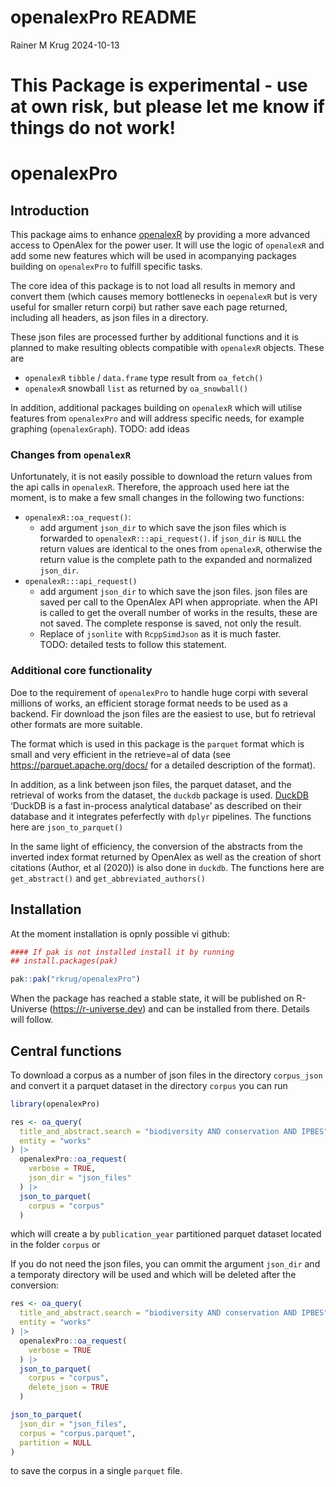 # openalexPro README
Rainer M Krug
2024-10-13

# This Package is experimental - use at own risk, but please let me know if things do not work!

# openalexPro

## Introduction

This package aims to enhance
[openalexR](https://github.com/openalex/openalexR) by providing a more
advanced access to OpenAlex for the power user. It will use the logic of
`openalexR` and add some new features which will be used in acompanying
packages building on `openalexPro` to fulfill specific tasks.

The core idea of this package is to not load all results in memory and
convert them (which causes memory bottlenecks in `oepenalexR` but is
very useful for smaller return corpi) but rather save each page
returned, including all headers, as json files in a directory.

These json files are processed further by additional functions and it is
planned to make resulting oblects compatible with `openalexR` objects.
These are

<!-- - `openalexR` `list` type result from `oa_fetch()` -->

- `openalexR` `tibble` / `data.frame` type result from `oa_fetch()`
- `openalexR` snowball `list` as returned by `oa_snowball()`

In addition, additional packages building on `openalexR` which will
utilise features from `openalexPro` and will address specific needs, for
example graphing (`openalexGraph`). TODO: add ideas

### Changes from `openalexR`

Unfortunately, it is not easily possible to download the return values
from the api calls in `openalexR`. Therefore, the approach used here iat
the moment, is to make a few small changes in the following two
functions:

- `openalexR::oa_request()`:
  - add argument `json_dir` to which save the json files which is
    forwarded to `openalexR:::api_request()`. if `json_dir` is `NULL`
    the return values are identical to the ones from `openalexR`,
    otherwise the return value is the complete path to the expanded and
    normalized `json_dir`.
- `openalexR:::api_request()`
  - add argument `json_dir` to which save the json files. json files are
    saved per call to the OpenAlex API when appropriate. when the API is
    called to get the overall number of works in the results, these are
    not saved. The complete response is saved, not only the result.
  - Replace of `jsonlite` with `RcppSimdJson` as it is much faster.  
    TODO: detailed tests to follow this statement.

### Additional core functionality

Doe to the requirement of `openalexPro` to handle huge corpi with
several millions of works, an efficient storage format needs to be used
as a backend. Fir download the json files are the easiest to use, but fo
retrieval other formats are more suitable.

The format which is used in this package is the `parquet` format which
is small and very efficient in the retrieve=al of data (see
https://parquet.apache.org/docs/ for a detailed description of the
format).

In addition, as a link between json files, the parquet dataset, and the
retrieval of works from the dataset, the `duckdb` package is used.
[DuckDB](https://duckdb.org) ‘DuckDB is a fast in-process analytical
database’ as described on their database and it integrates peferfectly
with `dplyr` pipelines. The functions here are `json_to_parquet()`

In the same light of efficiency, the conversion of the abstracts from
the inverted index format returned by OpenAlex as well as the creation
of short citations (Author, et al (2020)) is also done in `duckdb`. The
functions here are `get_abstract()` and `get_abbreviated_authors()`

## Installation

At the moment installation is opnly possible vi github:

``` r
#### If pak is not installed install it by running
## install.packages(pak)

pak::pak("rkrug/openalexPro")
```

When the package has reached a stable state, it will be published on
R-Universe (https://r-universe.dev) and can be installed from there.
Details will follow.

## Central functions

To download a corpus as a number of json files in the directory
`corpus_json` and convert it a parquet dataset in the directory `corpus`
you can run

``` r
library(openalexPro)

res <- oa_query(
  title_and_abstract.search = "biodiversity AND conservation AND IPBES",
  entity = "works"
) |>
  openalexPro::oa_request(
    verbose = TRUE,
    json_dir = "json_files"
  ) |>
  json_to_parquet(
    corpus = "corpus"
  )
```

which will create a by `publication_year` partitioned parquet dataset
located in the folder `corpus` or

If you do not need the json files, you can ommit the argument `json_dir`
and a temporaty directory will be used and which will be deleted after
the conversion:

``` r
res <- oa_query(
  title_and_abstract.search = "biodiversity AND conservation AND IPBES",
  entity = "works"
) |>
  openalexPro::oa_request(
    verbose = TRUE
  ) |>
  json_to_parquet(
    corpus = "corpus",
    delete_json = TRUE
  )
```

``` r
json_to_parquet(
  json_dir = "json_files",
  corpus = "corpus.parquet",
  partition = NULL
)
```

to save the corpus in a single `parquet` file.

